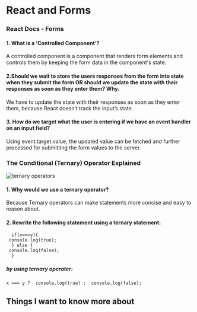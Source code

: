 # React and Forms

### React Docs - Forms
#### 1. What is a ‘Controlled Component’?
A controlled component is a component that renders form elements and controls them by keeping the form data in the component's state.

#### 2.Should we wait to store the users responses from the form into state when they submit the form OR should we update the state with their responses as soon as they enter them? Why.
We have to update the state with their responses as soon as they enter them, because React doesn’t track the input’s state.

#### 3. How do we target what the user is entering if we have an event handler on an input field?
Using event.target.value, the updated value can be fetched and further processed for submitting the form values to the server.

### The Conditional (Ternary) Operator Explained
![ternary operators](https://flutter-examples.com/wp-content/uploads/2020/03/ternary_operator.png)
#### 1. Why would we use a ternary operator?
Because Ternary operators can make statements more concise and easy to reason about.
#### 2. Rewrite the following statement using a ternary statement:

```
  if(x===y){
 console.log(true);
  } else {
 console.log(false);
  }
```
##### by using ternary operater:

```
x === y ?  console.log(true) :  console.log(false);
```

## Things I want to know more about